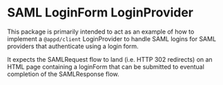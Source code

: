 # SAML LoginForm LoginProvider
This package is primarily intended to act as an example of how to
implement a `@appd/client` LoginProvider to handle SAML logins for
SAML providers that authenticate using a login form.

It expects the SAMLRequest flow to land (i.e. HTTP 302 redirects) on
an HTML page containing a loginForm that can be submitted to 
eventual completion of the SAMLResponse flow.
